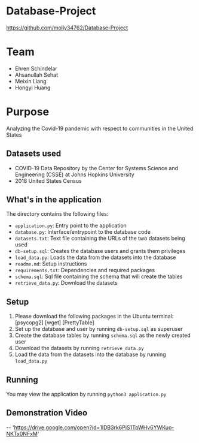 # Database-Project
https://github.com/molly34762/Database-Project

# Team
- Ehren Schindelar
- Ahsanullah Sehat
- Meixin Liang
- Hongyi Huang

# Purpose
Analyzing the Covid-19 pandemic with respect to communities in the United States

## Datasets used
- COVID-19 Data Repository by the Center for Systems Science and Engineering (CSSE) at Johns Hopkins University
- 2018 United States Census

## What's in the application
The directory contains the following files:
- `application.py`: Entry point to the application
- `database.py`: Interface/entrypoint to the database code
- `datasets.txt`: Text file containing the URLs of the two datasets being used
- `db-setup.sql`: Creates the database users and grants them privileges
- `load_data.py`: Loads the data from the datasets into the database
- `readme.md`: Setup instructions
- `requirements.txt`: Dependencies and required packages
- `schema.sql`: Sql file containing the schema that will create the tables
- `retrieve_data.py`: Download the datasets 

## Setup
1) Please download the following packages in the Ubuntu terminal: [psycopg2] [wget] [PrettyTable]
2) Set up the database and user by running `db-setup.sql` as superuser
3) Create the database tables by running `schema.sql` as the newly created user
4) Download the datasets by running `retrieve_data.py`
5) Load the data from the datasets into the database by running `load_data.py`

## Running
You may view the application by running `python3 application.py`

## Demonstration Video
-- 'https://drive.google.com/open?id=1IDB3rk6PiS1TpWHv6YWKuo-NKTx0NFxM'


